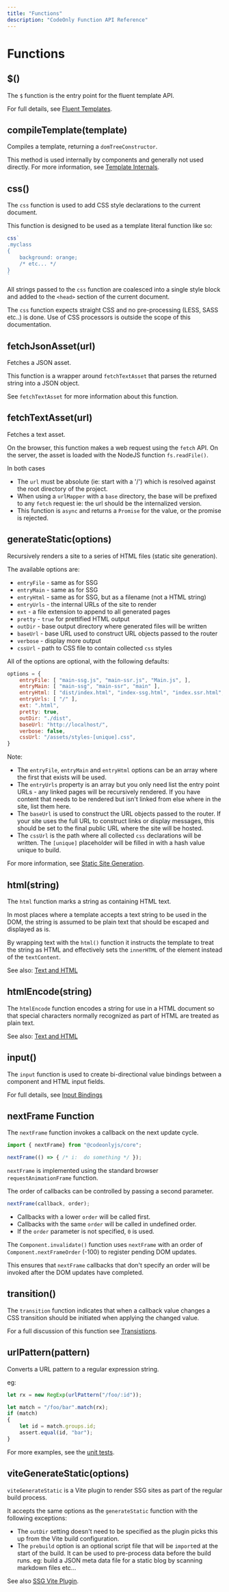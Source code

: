 ```yaml
---
title: "Functions"
description: "CodeOnly Function API Reference"
---
```

# Functions

## $() 

The `$` function is the entry point for the fluent template API.

For full details, see [Fluent Templates](templateFluent).

## compileTemplate(template)

Compiles a template, returning a `domTreeConstructor`.

This method is used internally by components and generally
not used directly.  For more information, see [Template Internals](templateinternals).


## css()

The `css` function is used to add CSS style declarations to the current
document.

This function is designed to be used as a template literal function
like so:

```js
css`
.myclass
{
    background: orange;
    /* etc... */
}
`
```

All strings passed to the `css` function are coalesced into a single
style block and added to the `<head>` section of the current document.

The `css` function expects straight CSS and no pre-processing (LESS, 
SASS etc..) is done.  Use of CSS processors is outside the scope
of this documentation.


## fetchJsonAsset(url)

Fetches a JSON asset.

This function is a wrapper around `fetchTextAsset` that parses the
returned string into a JSON object.

See `fetchTextAsset` for more information about this function.



## fetchTextAsset(url)

Fetches a text asset.

On the browser, this function makes a web request using the `fetch` API. 
On the server, the asset is loaded with the NodeJS function `fs.readFile()`.

In both cases 

* The `url` must be absolute (ie: start with a '/') which is resolved 
  against the root directory of the project.
* When using a `urlMapper` with a `base` directory, the base will be
  prefixed to any `fetch` request ie: the url should be the internalized
  version.
* This function is `async` and returns a `Promise` for the value, or 
  the promise is rejected.


## generateStatic(options)

Recursively renders a site to a series of HTML files 
(static site generation).

The available options are:

* `entryFile` - same as for SSG
* `entryMain` - same as for SSG
* `entryHtml` - same as for SSG, but as a filename (not a HTML string)
* `entryUrls` - the internal URLs of the site to render
* `ext` - a file extension to append to all generated pages
* `pretty` - `true` for prettified HTML output
* `outDir` - base output directory where generated files will be written
* `baseUrl` - base URL used to construct URL objects passed to the router
* `verbose` - display more output
* `cssUrl` - path to CSS file to contain collected `css` styles

All of the options are optional, with the following defaults:

```js
options = {
    entryFile: [ "main-ssg.js", "main-ssr.js", "Main.js", ],
    entryMain: [ "main-ssg", "main-ssr", "main" ],
    entryHtml: [ "dist/index.html", "index-ssg.html", "index.ssr.html", "index.html" ],
    entryUrls: [ "/" ],
    ext: ".html",
    pretty: true,
    outDir: "./dist",
    baseUrl: "http://localhost/",
    verbose: false,
    cssUrl: "/assets/styles-[unique].css",
}
```

Note: 

* The `entryFile`, `entryMain` and `entryHtml` options can be an array where the
  first that exists will be used.
* The `entryUrls` property is an array but you only need list the entry point 
  URLs - any linked pages will be recursively rendered.  If you have content 
  that needs to be rendered but isn't linked from else where in the site, 
  list them here.
* The `baseUrl` is used to construct the URL objects passed to the router.  If 
  your site uses the full URL to construct links or display messages, this should
  be set to the final public URL where the site will be hosted.
* The `cssUrl` is the path where all collected `css` declarations will be written.
  The `[unique]` placeholder will be filled in with a hash value unique to build.

For more information, see [Static Site Generation](renderSSG).

## html(string)

The `html` function marks a string as containing HTML text.

In most places where a template accepts a text string to be used in the
DOM, the string is assumed to be plain text that should be escaped and 
displayed as is.

By wrapping text with the `html()` function it instructs the template
to treat the string as HTML and effectively sets the `innerHTML` of the
element instead of the `textContent`.

See also: [Text and HTML](templateText)


## htmlEncode(string)

The `htmlEncode` function encodes a string for use in a HTML document so 
that special characters normally recognized as part of HTML are treated
as plain text.

See also: [Text and HTML](templateText)



## input()

The `input` function is used to create bi-directional value bindings
between a component and HTML input fields.

For full details, see [Input Bindings](templateInput)


## nextFrame Function

The `nextFrame` function invokes a callback on the next update cycle.

```js
import { nextFrame} from "@codeonlyjs/core";

nextFrame(() => { /* i:  do something */ });
```

`nextFrame` is implemented using the standard browser `requestAnimationFrame` function.

The order of callbacks can be controlled by passing a second parameter.

```js
nextFrame(callback, order);
```

* Callbacks with a lower `order` will be called first.
* Callbacks with the same `order` will be called in undefined order. 
* If the `order` parameter is not specified, `0` is used.

The `Component.invalidate()` function uses `nextFrame` with an order of 
`Component.nextFrameOrder` (-100) to register pending DOM updates.

This ensures that `nextFrame` callbacks that don't specify an order
will be invoked after the DOM updates have completed.




## transition()

The `transition` function indicates that when a callback value changes
a CSS transition should be initiated when applying the changed value.

For a full discussion of this function see [Transistions](templateTransitions).



## urlPattern(pattern)

Converts a URL pattern to a regular expression string.

eg: 

```js
let rx = new RegExp(urlPattern("/foo/:id"));

let match = "/foo/bar".match(rx);
if (match)
{
    let id = match.groups.id;
    assert.equal(id, "bar");
}
```

For more examples, see the [unit tests](https://github.com/codeonlyjs/core/blob/main/test/urlPattern.js).


## viteGenerateStatic(options)

`viteGenerateStatic` is a Vite plugin to render SSG sites as part of the regular
build process.

It accepts the same options as the `generateStatic` function with the following
exceptions:

* The `outDir` setting doesn't need to be specified as the plugin picks 
  this up from the Vite build configuration.
* The `prebuild` option is an optional script file that will be `import`ed
  at the start of the build.  It can be used to pre-process data before the
  build runs.  eg: build a JSON meta data file for a static blog by scanning
  markdown files etc...

See also [SSG Vite Plugin](renderSSG#vite-plugin).